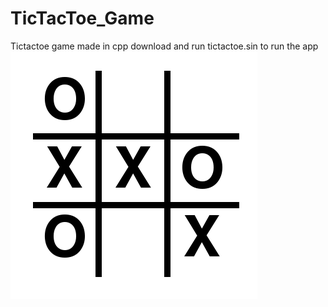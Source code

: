 # TicTacToe_Game
Tictactoe game made in cpp
download and run tictactoe.sin to run the app
![Alt text](pic/tictak.png)
